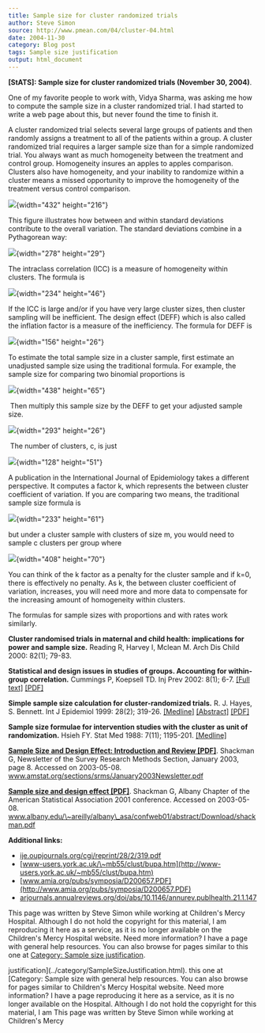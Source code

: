 ```yaml
---
title: Sample size for cluster randomized trials
author: Steve Simon
source: http://www.pmean.com/04/cluster-04.html
date: 2004-11-30
category: Blog post
tags: Sample size justification
output: html_document
---
```

**[StATS]: Sample size for cluster randomized trials
(November 30, 2004)**.

One of my favorite people to work with, Vidya Sharma, was asking me how
to compute the sample size in a cluster randomized trial. I had started
to write a web page about this, but never found the time to finish it.

A cluster randomized trial selects several large groups of patients and
then randomly assigns a treatment to all of the patients within a group.
A cluster randomized trial requires a larger sample size than for a
simple randomized trial. You always want as much homogeneity between the
treatment and control group. Homogeneity insures an apples to apples
comparison. Clusters also have homogeneity, and your inability to
randomize within a cluster means a missed opportunity to improve the
homogeneity of the treatment versus control comparison.

![](../weblog/images/04_cluster1.gif){width="432" height="216"}

This figure illustrates how between and within standard deviations
contribute to the overall variation. The standard deviations combine in
a Pythagorean way:

![](../weblog/images/cluster2.gif){width="278" height="29"}

The intraclass correlation (ICC) is a measure of homogeneity within
clusters. The formula is

![](../weblog/images/cluster3.gif){width="234" height="46"}

If the ICC is large and/or if you have very large cluster sizes, then
cluster sampling will be inefficient. The design effect (DEFF) which is
also called the inflation factor is a measure of the inefficiency. The
formula for DEFF is

![](../weblog/images/cluster4.gif){width="156" height="26"}

To estimate the total sample size in a cluster sample, first estimate an
unadjusted sample size using the traditional formula. For example, the
sample size for comparing two binomial proportions is

![](../weblog/images/cluster7.gif){width="438" height="65"}

 Then multiply this sample size by the DEFF to get your adjusted sample
size.

![](../weblog/images/cluster8.gif){width="293" height="26"}

 The number of clusters, c, is just

![](../weblog/images/cluster9.gif){width="128" height="51"}

A publication in the International Journal of Epidemiology takes a
different perspective. It computes a factor k, which represents the
between cluster coefficient of variation. If you are comparing two
means, the traditional sample size formula is

![](../weblog/images/cluster5.gif){width="233" height="61"}

but under a cluster sample with clusters of size m, you would need to
sample c clusters per group where

![](../weblog/images/cluster6.gif){width="408" height="70"}

You can think of the k factor as a penalty for the cluster sample and if
k=0, there is effectively no penalty. As k, the between cluster
coefficient of variation, increases, you will need more and more data to
compensate for the increasing amount of homogeneity within clusters.

The formulas for sample sizes with proportions and with rates work
similarly.

**Cluster randomised trials in maternal and child health: implications
for power and sample size.** Reading R, Harvey I, Mclean M. Arch Dis
Child 2000: 82(1); 79-83.

**Statistical and design issues in studies of groups. Accounting for
within-group correlation.** Cummings P, Koepsell TD. Inj Prev 2002:
8(1); 6-7. [\[Full
text\]](http://ip.bmjjournals.com/cgi/content/full/8/1/6)
[\[PDF\]](http://ip.bmjjournals.com/cgi/reprint/8/1/6.pdf)

**Simple sample size calculation for cluster-randomized trials.** R. J.
Hayes, S. Bennett. Int J Epidemiol 1999: 28(2); 319-26.
[\[Medline\]](http://www.ncbi.nlm.nih.gov/entrez/query.fcgi?cmd=Retrieve&db=PubMed&list_uids=10342698&dopt=Abstract)
[\[Abstract\]](http://ije.oupjournals.org/cgi/content/abstract/28/2/319)
[\[PDF\]](http://ije.oupjournals.org/cgi/reprint/28/2/319.pdf)

**Sample size formulae for intervention studies with the cluster as unit
of randomization.** Hsieh FY. Stat Med 1988: 7(11); 1195-201.
[\[Medline\]](http://www.ncbi.nlm.nih.gov/entrez/query.fcgi?cmd=Retrieve&db=PubMed&list_uids=3201045&dopt=Abstract)

**[Sample Size and Design Effect: Introduction and Review
\[PDF\]](http://http://www.amstat.org/sections/srms/January2003Newsletter.pdf)**.
Shackman G, Newsletter of the Survey Research Methods Section, January
2003, page 8. Accessed on 2003-05-08.
www.amstat.org/sections/srms/January2003Newsletter.pdf

**[Sample size and design effect
\[PDF\]](http://www.albany.edu/~areilly/albany_asa/confweb01/abstract/Download/shackman.pdf)**.
Shackman G, Albany Chapter of the American Statistical Association 2001
conference. Accessed on 2003-05-08.
www.albany.edu/\~areilly/albany\_asa/confweb01/abstract/Download/shackman.pdf

**Additional links:**

-   [ije.oupjournals.org/cgi/reprint/28/2/319.pdf](http://ije.oupjournals.org/cgi/reprint/28/2/319.pdf)
-   [www-users.york.ac.uk/\~mb55/clust/bupa.htm](http://www-users.york.ac.uk/~mb55/clust/bupa.htm)
-   [www.amia.org/pubs/symposia/D200657.PDF](http://www.amia.org/pubs/symposia/D200657.PDF)
-   [arjournals.annualreviews.org/doi/abs/10.1146/annurev.publhealth.21.1.147](http://arjournals.annualreviews.org/doi/abs/10.1146/annurev.publhealth.21.1.147)

This page was written by Steve Simon while working at Children\'s Mercy
Hospital. Although I do not hold the copyright for this material, I am
reproducing it here as a service, as it is no longer available on the
Children\'s Mercy Hospital website. Need more information? I have a page
with general help resources. You can also browse for pages similar to
this one at [Category: Sample size
justification](../category/SampleSizeJustification.html).
<!---More--->
justification](../category/SampleSizeJustification.html).
this one at [Category: Sample size
with general help resources. You can also browse for pages similar to
Children\'s Mercy Hospital website. Need more information? I have a page
reproducing it here as a service, as it is no longer available on the
Hospital. Although I do not hold the copyright for this material, I am
This page was written by Steve Simon while working at Children\'s Mercy

<!---Do not use
**[StATS]: Sample size for cluster randomized trials
This page was written by Steve Simon while working at Children\'s Mercy
Hospital. Although I do not hold the copyright for this material, I am
reproducing it here as a service, as it is no longer available on the
Children\'s Mercy Hospital website. Need more information? I have a page
with general help resources. You can also browse for pages similar to
this one at [Category: Sample size
justification](../category/SampleSizeJustification.html).
--->

